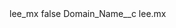 <?xml version="1.0" encoding="UTF-8"?>
<CustomMetadata xmlns="http://soap.sforce.com/2006/04/metadata" xmlns:xsi="http://www.w3.org/2001/XMLSchema-instance" xmlns:xsd="http://www.w3.org/2001/XMLSchema">
    <label>lee_mx</label>
    <protected>false</protected>
    <values>
        <field>Domain_Name__c</field>
        <value xsi:type="xsd:string">lee.mx</value>
    </values>
</CustomMetadata>
